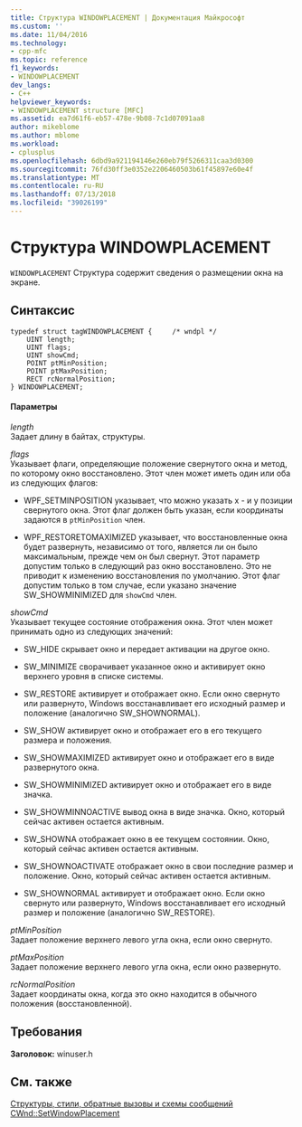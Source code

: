 ```yaml
---
title: Структура WINDOWPLACEMENT | Документация Майкрософт
ms.custom: ''
ms.date: 11/04/2016
ms.technology:
- cpp-mfc
ms.topic: reference
f1_keywords:
- WINDOWPLACEMENT
dev_langs:
- C++
helpviewer_keywords:
- WINDOWPLACEMENT structure [MFC]
ms.assetid: ea7d61f6-eb57-478e-9b08-7c1d07091aa8
author: mikeblome
ms.author: mblome
ms.workload:
- cplusplus
ms.openlocfilehash: 6dbd9a921194146e260eb79f5266311caa3d0300
ms.sourcegitcommit: 76fd30ff3e0352e2206460503b61f45897e60e4f
ms.translationtype: MT
ms.contentlocale: ru-RU
ms.lasthandoff: 07/13/2018
ms.locfileid: "39026199"
---
```

# <a name="windowplacement-structure"></a>Структура WINDOWPLACEMENT
`WINDOWPLACEMENT` Структура содержит сведения о размещении окна на экране.  
  
## <a name="syntax"></a>Синтаксис  
  
```  
typedef struct tagWINDOWPLACEMENT {     /* wndpl */  
    UINT length;  
    UINT flags;  
    UINT showCmd;  
    POINT ptMinPosition;  
    POINT ptMaxPosition;  
    RECT rcNormalPosition;  
} WINDOWPLACEMENT;  
```  
  
#### <a name="parameters"></a>Параметры  
*length*  
Задает длину в байтах, структуры.  
  
*flags*  
Указывает флаги, определяющие положение свернутого окна и метод, по которому окно восстановлено. Этот член может иметь один или оба из следующих флагов:  
  
 - WPF_SETMINPOSITION указывает, что можно указать x - и y позиции свернутого окна. Этот флаг должен быть указан, если координаты задаются в `ptMinPosition` член.  
      
 - WPF_RESTORETOMAXIMIZED указывает, что восстановленные окна будет развернуть, независимо от того, является ли он было максимальным, прежде чем он был свернут. Этот параметр допустим только в следующий раз окно восстановлено. Это не приводит к изменению восстановления по умолчанию. Этот флаг допустим только в том случае, если указано значение SW_SHOWMINIMIZED для `showCmd` член.  
  
*showCmd*  
Указывает текущее состояние отображения окна. Этот член может принимать одно из следующих значений:  
  
 - SW_HIDE скрывает окно и передает активации на другое окно.  
      
 - SW_MINIMIZE сворачивает указанное окно и активирует окно верхнего уровня в списке системы.  
      
 - SW_RESTORE активирует и отображает окно. Если окно свернуто или развернуто, Windows восстанавливает его исходный размер и положение (аналогично SW_SHOWNORMAL).  
      
 - SW_SHOW активирует окно и отображает его в его текущего размера и положения.  
      
 - SW_SHOWMAXIMIZED активирует окно и отображает его в виде развернутого окна.  
      
 - SW_SHOWMINIMIZED активирует окно и отображает его в виде значка.  
      
 - SW_SHOWMINNOACTIVE вывод окна в виде значка. Окно, который сейчас активен остается активным.  
      
 - SW_SHOWNA отображает окно в ее текущем состоянии. Окно, который сейчас активен остается активным.  
      
 - SW_SHOWNOACTIVATE отображает окно в свои последние размер и положение. Окно, который сейчас активен остается активным.  
      
 - SW_SHOWNORMAL активирует и отображает окно. Если окно свернуто или развернуто, Windows восстанавливает его исходный размер и положение (аналогично SW_RESTORE).  
  
*ptMinPosition*  
Задает положение верхнего левого угла окна, если окно свернуто.  
  
*ptMaxPosition*  
Задает положение верхнего левого угла окна, если окно развернуто.  
  
*rcNormalPosition*  
Задает координаты окна, когда это окно находится в обычного положения (восстановленной).  
  
## <a name="requirements"></a>Требования  
 **Заголовок:** winuser.h  
  
## <a name="see-also"></a>См. также  
 [Структуры, стили, обратные вызовы и схемы сообщений](../../mfc/reference/structures-styles-callbacks-and-message-maps.md)   
 [CWnd::SetWindowPlacement](../../mfc/reference/cwnd-class.md#setwindowplacement)

